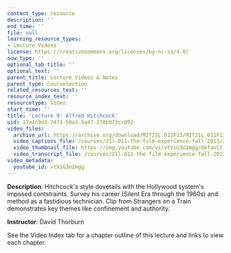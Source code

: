 ```yaml
---
content_type: resource
description: ''
end_time: ''
file: null
learning_resource_types:
- Lecture Videos
license: https://creativecommons.org/licenses/by-nc-sa/4.0/
ocw_type: ''
optional_tab_title: ''
optional_text: ''
parent_title: Lecture Videos & Notes
parent_type: CourseSection
related_resources_text: ''
resource_index_text: ''
resourcetype: Video
start_time: ''
title: 'Lecture 9: Alfred Hitchcock'
uid: 17a1c9d3-7473-50a3-5a47-278b973cc092
video_files:
  archive_url: https://archive.org/download/MIT21L.011F13/MIT21L_011F13_L09_300k.mp4
  video_captions_file: /courses/21l-011-the-film-experience-fall-2013/3d8f6fc95899588fbe0d2b1a786c1708_vtViG3o2mgg.vtt
  video_thumbnail_file: https://img.youtube.com/vi/vtViG3o2mgg/default.jpg
  video_transcript_file: /courses/21l-011-the-film-experience-fall-2013/69fbc255db8cece66e36e9fbcdbddd88_vtViG3o2mgg.pdf
video_metadata:
  youtube_id: vtViG3o2mgg
---
```


**Description**: Hitchcock's style dovetails with the Hollywood system's imposed contstraints. Survey his career (Silent Era through the 1960s) and method as a fastidious technician. Clip from Strangers on a Train demonstrates key themes like confinement and authority.

**Instructor**: David Thorburn

See the Video Index tab for a chapter outline of this lecture and links to view each chapter.

